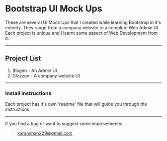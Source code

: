 # Bootstrap UI Mock Ups

These are several UI Mock Ups that I created while learning Bootstrap in it's entirety.
They range from a company website to a complete Web Admin UI.
Each project is unique and I learnt some aspect of Web Development from it.

---

## Project List

1. Blogen - An Admin UI
2. Glozzon - A company website UI

---

### Install Instructions

Each project has it's own 'readme' file that will guide you through the instructions

---

If you find a bug or want to suggest some improvements:
> karanshah229@gmail.com